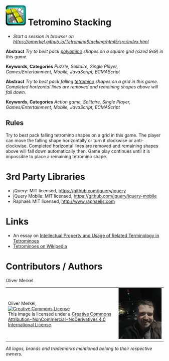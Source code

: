 <img alt="Tetromino Stacking icon" width="64" src="html5/src/img/icons/tetromino64.png" /> Tetromino Stacking
==================

* <em>Start a session in browser on https://omerkel.github.io/TetrominoStacking/html5/src/index.html </em>

__Abstract__ _Try to best pack [polyomino](https://en.wikipedia.org/wiki/Polyomino) shapes on a square grid (sized 9x9) in this game._

__Keywords, Categories__ _Puzzle, Solitaire, Single Player, Games/Entertainment, Mobile, JavaScript, ECMAScript_

__Abstract__ _Try to best pack falling [tetromino](https://en.wikipedia.org/wiki/Tetromino) shapes on a grid in this game.
Completed horizontal lines are removed and remaining shapes above will fall down._

__Keywords, Categories__ _Action game, Solitaire, Single Player, Games/Entertainment, Mobile, JavaScript, ECMAScript_

Rules
-----

Try to best pack falling tetromino shapes on a grid in this game.
The player can move the falling shape horizontally or turn it clockwise or anti-clockwise.
Completed horizontal lines are removed and remaining shapes above will fall down automatically then.
Game play continues until it is impossible to place a remaining tetromino shape.

# 3rd Party Libraries

* jQuery: MIT licensed, https://github.com/jquery/jquery
* jQuery Mobile: MIT licensed, https://github.com/jquery/jquery-mobile
* Raphaël: MIT licensed, http://www.raphaeljs.com

# Links

* An essay on [Intellectual Property and Usage of Related Terminology in Tetrominoes](https://desiree47.wordpress.com)
* [Tetrominoes on Wikipedia](https://en.wikipedia.org/wiki/Tetromino)

# Contributors / Authors

Oliver Merkel
<table>
  <tr>
    <td><p>Oliver Merkel,<br /><a rel="license" href="http://creativecommons.org/licenses/by-nc-nd/4.0/"><img alt="Creative Commons License" style="border-width:0" src="http://i.creativecommons.org/l/by-nc-nd/4.0/88x31.png" /></a><br />This image is licensed under a <a rel="license" href="http://creativecommons.org/licenses/by-nc-nd/4.0/">Creative Commons Attribution-NonCommercial-NoDerivatives 4.0 International License</a>.
    </p>
    </td>
    <td width="30%"><img width="100%" ondragstart="return false;" alt="Oliver Merkel, Creative Commons License, This image is licensed under a Creative Commons Attribution-NonCommercial-NoDerivatives 4.0 International License." src="html5/src/img/oliver1912.jpg" /></td>
  </tr>
</table>

_All logos, brands and trademarks mentioned belong to their respective owners._
